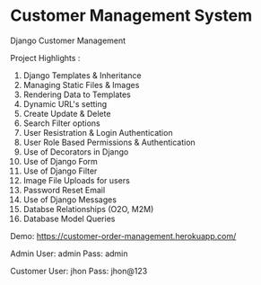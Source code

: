 # Customer Management System
Django Customer Management

Project Highlights :
1. Django Templates & Inheritance
2. Managing Static Files & Images
3. Rendering Data to Templates
4. Dynamic URL's setting
5. Create Update & Delete
6. Search Filter options
7. User Resistration & Login Authentication
8. User Role Based Permissions & Authentication
9. Use of Decorators in Django
10. Use of Django Form
11. Use of Django Filter
12. Image File Uploads for users
13. Password Reset Email
14. Use of Django Messages
15. Databse Relationships (O2O, M2M)
16. Database Model Queries

Demo: https://customer-order-management.herokuapp.com/

Admin 
User: admin
Pass: admin

Customer
User: jhon
Pass: jhon@123
